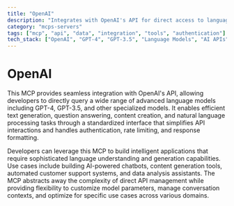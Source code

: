 ```yaml
---
title: "OpenAI"
description: "Integrates with OpenAI's API for direct access to language models, enabling efficient text generation and question answering."
category: "mcps-servers"
tags: ["mcp", "api", "data", "integration", "tools", "authentication"]
tech_stack: ["OpenAI", "GPT-4", "GPT-3.5", "Language Models", "AI APIs"]
---
```


# OpenAI

This MCP provides seamless integration with OpenAI's API, allowing developers to directly query a wide range of advanced language models including GPT-4, GPT-3.5, and other specialized models. It enables efficient text generation, question answering, content creation, and natural language processing tasks through a standardized interface that simplifies API interactions and handles authentication, rate limiting, and response formatting.

Developers can leverage this MCP to build intelligent applications that require sophisticated language understanding and generation capabilities. Use cases include building AI-powered chatbots, content generation tools, automated customer support systems, and data analysis assistants. The MCP abstracts away the complexity of direct API management while providing flexibility to customize model parameters, manage conversation contexts, and optimize for specific use cases across various domains.

